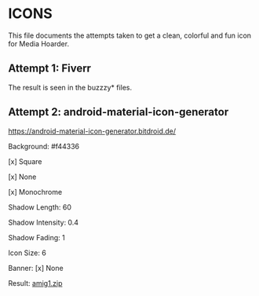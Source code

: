# ICONS

This file documents the attempts taken to get a clean, colorful and fun icon for Media Hoarder.

## Attempt 1: Fiverr

The result is seen in the buzzzy* files.

## Attempt 2: android-material-icon-generator

<https://android-material-icon-generator.bitdroid.de/>

Background: #f44336

[x] Square

[x] None

[x] Monochrome

Shadow Length: 60

Shadow Intensity: 0.4

Shadow Fading: 1

Icon Size: 6

Banner: [x] None

Result: [amig1.zip](amig1.zip)
